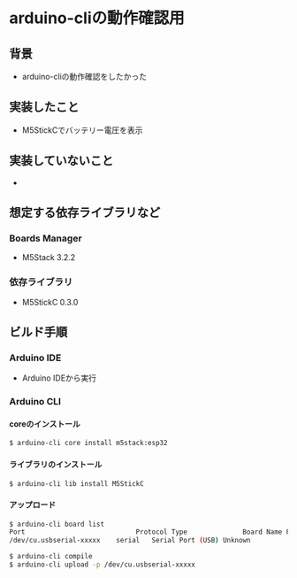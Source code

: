 # arduino-cliの動作確認用

## 背景
- arduino-cliの動作確認をしたかった

## 実装したこと
- M5StickCでバッテリー電圧を表示

## 実装していないこと
- 

## 想定する依存ライブラリなど
### Boards Manager
- M5Stack 3.2.2

### 依存ライブラリ
- M5StickC 0.3.0

## ビルド手順
### Arduino IDE
- Arduino IDEから実行

### Arduino CLI
#### coreのインストール
```bash
$ arduino-cli core install m5stack:esp32
```

#### ライブラリのインストール
```bash
$ arduino-cli lib install M5StickC
```

#### アップロード
```bash
$ arduino-cli board list
Port                            Protocol Type              Board Name FQBN Core
/dev/cu.usbserial-xxxxx    serial   Serial Port (USB) Unknown

$ arduino-cli compile
$ arduino-cli upload -p /dev/cu.usbserial-xxxxx
```
